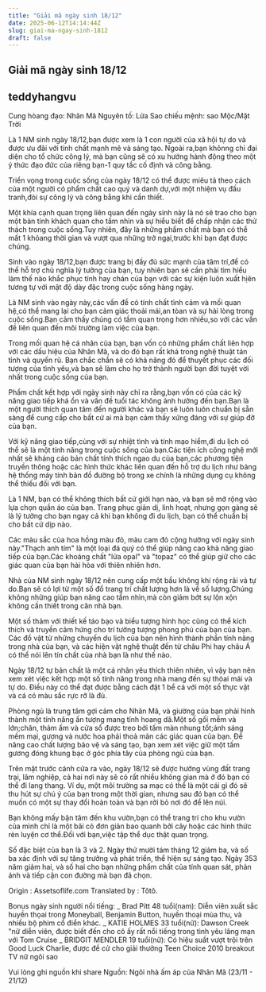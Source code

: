```yaml
---
title: "Giải mã ngày sinh 18/12"
date: 2025-06-12T14:14:44Z
slug: giai-ma-ngay-sinh-1812
draft: false
---
```


## Giải mã ngày sinh 18/12

## teddyhangvu

Cung hòang đạo: Nhân Mã
Nguyên tố: Lửa
Sao chiếu mệnh: sao Mộc/Mặt Trời

Là 1 NM sinh ngày 18/12,bạn được xem là 1 con người của xã hội tự do và được ưu đãi với tính chất mạnh mẽ và sáng tạo. Ngoài ra,bạn khônng chỉ đại diện cho tổ chức công lý, mà bạn cũng sẽ có xu hướng hành động theo một ý thức đạo đức của riêng bạn-1 quy tắc cố định và công bằng.

Triển vọng trong cuộc sống của ngày 18/12 có thể được miêu tả theo cách của một người có phẩm chất cao quý và danh dự,với một nhiệm vụ đấu tranh,đòi sự công lý và công bằng khi cần thiết.

Một khía cạnh quan trọng liên quan đến ngày sinh này là nó sẽ trao cho bạn một bản tính khách quan cho tầm nhìn và sự hiểu biết để chấp nhận các thử thách trong cuộc sống.Tuy nhiên, đây là những phẩm chất mà bạn có thể mất 1 khỏang thời gian và vượt qua những trở ngại,trước khi bạn đạt được chúng.

Sinh vào ngày 18/12,bạn được trang bị đầy đủ sức mạnh của tâm trí,để có thể hỗ trợ chủ nghĩa lý tưởng của bạn, tuy nhiên bạn sẽ cần phải tìm hiểu làm thế nào khắc phục tính hay chán của bạn với các sự kiện luôn xuất hịên tương tự với mật độ dày đặc trong cuộc sống hàng ngày.

Là NM sinh vào ngày này,các vấn đề có tính chất tình cảm và mối quan hệ,có thể mang lại cho bạn cảm giác thoải mái,an tòan và sự hài lòng trong cuộc sống.Bạn cảm thấy chúng có tầm quan trọng hơn nhiều,so với các vấn đề liên quan đến môi trường làm việc của bạn.

Trong mối quan hệ cá nhân của bạn, bạn vốn có những phẩm chất liên hợp với các dấu hiệu của Nhân Mã, và do đó bạn rất khá trong nghệ thuật tán tỉnh và quyến rũ. Bạn chắc chắn sẽ có khả năng đó để thuyết phục các đối tượng của tình yêu,và bạn sẽ làm cho họ trở thành người bạn đời tuyệt vời nhất trong cuộc sống của bạn.

Phẩm chất kết hợp với ngày sinh này chỉ ra rằng,bạn vốn có của các kỹ năng giao tiếp khá ổn và vấn đề tuổi tác không ảnh hưởng đến bạn.Bạn là một người thích quan tâm đến người khác và bạn sẽ luôn luôn chuẩn bị sẵn sàng để cung cấp cho bất cứ ai mà bạn cảm thấy xứng đáng với sự giúp đỡ của bạn.

Với kỹ năng giao tiếp,cùng với sự nhiệt tình và tính mạo hiểm,đi du lịch có thể sẽ là một tính năng trong cuộc sống của bạn.Các tiện ích công nghệ mới nhất sẽ kháng cáo bản chất tính thích ngao du của bạn,các phương tiện truyền thông hoặc các hình thức khác liên quan đến hỗ trợ du lịch như bảng hệ thống máy tính bản đồ đường bộ trong xe chính là những dụng cụ không thể thiếu đối với bạn.

Là 1 NM, bạn có thể không thích bất cứ giới hạn nào, và bạn sẽ mở rộng vào lựa chọn quần áo của bạn. Trang phục giản dị, linh hoạt, nhưng gọn gàng sẽ là lý tưởng cho bạn ngay cả khi bạn không đi du lịch, bạn có thể chuẩn bị cho bất cứ dịp nào.

Các màu sắc của hoa hồng màu đỏ, màu cam đỏ cộng hưởng với ngày sinh này."Thạch anh tím" là một loại đá quý có thể giúp nâng cao khả năng giao tiếp của bạn.Các khoáng chất "lửa opal" và "topaz" có thể giúp giữ cho các giác quan của bạn hài hòa với thiên nhiên hơn.

Nhà của NM sinh ngày 18/12 nên cung cấp một bầu không khí rộng rãi và tự do.Bạn sẽ có lợi từ một số đồ trang trí chất lượng hơn là về số lượng.Chúng không những giúp bạn nâng cao tẩm nhìn,mà còn giảm bớt sự lộn xộn không cần thiết trong căn nhà bạn.

Một số thảm với thiết kế táo bạo và biểu tượng hình học cũng có thể kích thích và truyền cảm hứng cho trí tưởng tượng phong phú của bạn của bạn.
Các đồ vật từ những chuyến du lịch của bạn nên hình thành phần tính năng trong nhà của bạn, và các hiện vật nghệ thuật đến từ châu Phi hay châu Á có thể nói lên tín chất của nhà bạn là như thế nào.

Ngày 18/12 tự bản chất là một cá nhân yêu thích thiên nhiên, vì vậy bạn nên xem xét việc kết hợp một số tính năng trong nhà mang đến sự thỏai mái và tự do. Điều này có thể đạt được bằng cách đặt 1 bể cá với một số thực vật và cá có màu sắc rực rỡ là đủ.

Phòng ngủ là trung tâm gợi cảm cho Nhân Mã, và giường của bạn phải hình thành một tính năng ấn tượng mang tính hoang dã.Một số gối mềm và lớn;chăn, thảm ấm và cửa sổ được treo bởi tấm màn nhung tốt;ánh sáng mềm mại, gương và nước hoa phải thoả mãn các giác quan của bạn.
Để nâng cao chất lượng bảo vệ và sáng tạo, bạn xem xét việc giữ một tấm gương đóng khung bạc ở góc phía tây của phòng ngủ của bạn.

Trên mặt trước cánh cửa ra vào, ngày 18/12 sẽ được hưởng vùng đất trang trại, lâm nghiệp, cả hai nơi này sẽ có rất nhiều không gian mà ở đó bạn có thể đi lang thang. Ví dụ, một môi trường sa mạc có thể là một cái gì đó sẽ thu hút sự chú ý của bạn trong một thời gian, nhưng sau đó bạn có thể muốn có một sự thay đổi hoàn toàn và bạn rời bỏ nơi đó để lên núi.

Bạn không mấy bận tâm đến khu vườn,bạn có thể trang trí cho khu vườn của mình chỉ là một bãi cỏ đơn giản bao quanh bởi cây hoặc các hình thức rèn luyện cơ thể.Đối với bạn,việc tập thể dục thật quan trọng.

Số đặc biệt của bạn là 3 và 2. Ngày thứ mười tám tháng 12 giảm ba, và số ba xác định với sự tăng trưởng và phát triển, thể hiện sự sáng tạo. Ngày 353 năm giảm hai, và số hai cho bạn những phẩm chất của tính quan sát, phản ánh và tiếp cận con đường mà bạn đã chọn.

Origin : Assetsoflife.com
Translated by : Tôtô.

Bonus ngày sinh người nổi tiếng:
_ Brad Pitt 48 tuổi(nam): Diễn viên xuất sắc huyền thọai trong Moneyball, Benjamin Button, huyền thoại mùa thu, và nhiều bộ phim cổ điển khác.
_ KATIE HOLMES 33 tuổi(nữ): Dawson Creek "nữ diễn viên, được biết đến cho cô ấy rất nổi tiếng trong tình yêu lãng mạn với Tom Cruise
_ BRIDGIT MENDLER 19 tuổi(nữ): Có hiệu suất vượt trội trên Good Luck Charlie, được đề cử cho giải thưởng Teen Choice 2010 breakout TV nữ ngôi sao

Vui lòng ghi nguồn khi share
Nguồn: Ngôi nhà ấm áp của Nhân Mã (23/11 - 21/12)